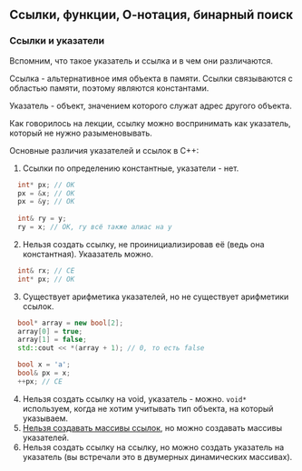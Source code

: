 ## Ссылки, функции, О-нотация, бинарный поиск

### Ссылки и указатели

Вспомним, что такое указатель и ссылка и в чем они различаются.

Ссылка - альтернативное имя объекта в памяти. Ссылки связываются с областью памяти, поэтому являются константами.

Указатель - объект, значением которого служат адрес другого объекта.

Как говорилось на лекции, ссылку можно воспринимать как указатель, который не нужно разыменовывать.

Основные различия указателей и ссылок в C++:
1. Ссылки по определению константные, указатели - нет. 
```C++
  int* px; // OK
  px = &x; // OK
  px = &y; // OK
  
  int& ry = y; 
  ry = x; // OK, ry всё также алиас на y
```
2. Нельзя создать ссылку, не проинициализировав её (ведь она константная). Укаазатель можно.
```C++
  int& rx; // CE
  int* px; // OK
```
3. Существует арифметика указателей, но не существует арифметики ссылок.
```C++
  bool* array = new bool[2];
  array[0] = true;
  array[1] = false;
  std::cout << *(array + 1); // 0, то есть false

  bool x = 'a';
  bool& px = x;
  ++px; // CE
```
4. Нельзя создать ссылку на void, указатель - можно. `void*` используем, когда не хотим учитывать тип объекта, на который указываем.
5. [Нельзя создавать массивы ссылок](https://stackoverflow.com/questions/1164266/why-are-arrays-of-references-illegal), но можно создавать массивы указателей.
6. Нельзя создать ссылку на ссылку, но можно создать указатель на указатель (вы встречали это в двумерных динамических массивах).